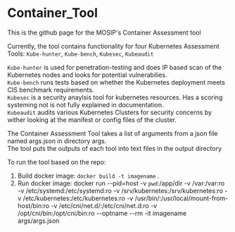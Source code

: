 # Container_Tool

This is the github page for the MOSIP's Container Assessment tool

Currently, the tool contains functionality for four Kubernetes Assessment Tools: `Kube-hunter`, `Kube-bench`, `Kubesec`, `Kubeaudit`

`Kube-hunter` is used for penetration-testing and does IP based scan of the Kubernetes nodes and looks for potential vulnerabilies.  
`Kube-bench` runs tests based on whether the Kubernetes deployment meets CIS benchmark requirements.  
`Kubesec` is a security anaylsis tool for kubernetes resources. Has a scoring systeming not is not fully explained in documentation.  
`Kubeaudit` audits various Kubernetes Clusters for security concerns by wither looking at the manifest or config files of the cluster.  

The Container Assessment Tool takes a list of arguments from a json file named args.json in directory args.  
The tool puts the outputs of each tool into text files in the output directory

To run the tool based on the repo:

1. Build docker image: `docker build -t imagename` .
2. Run docker image: docker run --pid=host -v `pwd`:/app/dir -v /var:/var:ro -v /etc/systemd:/etc/systemd:ro -v /srv/kubernetes:/srv/kubernetes:ro -v /etc/kubernetes:/etc/kubernetes:ro -v /usr/bin/:/usr/local/mount-from-host/bin:ro -v /etc/cni/net.d/:/etc/cni/net.d:ro -v /opt/cni/bin:/opt/cni/bin:ro --optname <optionalname> --rm -it imagename args/args.json
